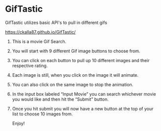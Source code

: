 # GifTastic
GifTastic utilizes basic API's to pull in different gifs

https://ckalla87.github.io/GifTastic/

1. This is a movie Gif Search.

2. You will start with 9 different Gif image buttons to choose from.

3. You can click on each button to pull up 10 different images and their respective rating.

4. Each image is still, when you click on the image it will animate.

5. You can also click on the same image to stop the animation.

6. In the input box labeled “Input Movie” you can search whichever movie you would like and then hit the “Submit” button.

7. Once you hit submit you will now have a new button at the top of your list to choose 10 images from.
   
   Enjoy!

